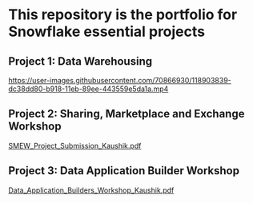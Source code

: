 # This repository is the portfolio for Snowflake essential projects

## Project 1: Data Warehousing

https://user-images.githubusercontent.com/70866930/118903839-dc38dd80-b918-11eb-89ee-443559e5da1a.mp4

## Project 2: Sharing, Marketplace and Exchange Workshop

[SMEW_Project_Submission_Kaushik.pdf](https://github.com/kausshhik/snowflake_essentials_projects/blob/main/SMEW_Project_Submission_Kaushik.pdf)

## Project 3: Data Application Builder Workshop

[Data_Application_Builders_Workshop_Kaushik.pdf](https://github.com/kausshhik/snowflake_essentials_projects/blob/main/Data_Application_Builders_Workshop_Kaushik.pdf)

